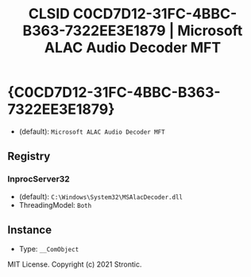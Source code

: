 ﻿---
title: "CLSID C0CD7D12-31FC-4BBC-B363-7322EE3E1879 | Microsoft ALAC Audio Decoder MFT"
excerpt: What is COM-Object CLSID C0CD7D12-31FC-4BBC-B363-7322EE3E1879?
---

# {C0CD7D12-31FC-4BBC-B363-7322EE3E1879}

* (default): `Microsoft ALAC Audio Decoder MFT`

## Registry


### InprocServer32

* (default): `C:\Windows\System32\MSAlacDecoder.dll`
* ThreadingModel: `Both`

## Instance

* Type: `__ComObject`

MIT License. Copyright (c) 2021 Strontic.


